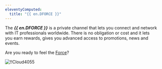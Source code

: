 ```yaml
---
eleventyComputed:
  title: "{{ en.DFORCE }}"
---
```

The ***{{ en.DFORCE }}*** is a private channel that lets you connect and network with IT professionals worldwide. There is no obligation or cost and it lets you earn rewards, gives you advanced access to promotions, news and events.

Are you ready to feel the [Force](https://devolutions.net/force)?

![!!Cloud4055](https://cdnweb.devolutions.net/docs/en/cloud/Cloud4055.png)
